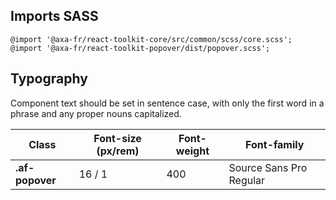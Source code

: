## Imports SASS

```
@import '@axa-fr/react-toolkit-core/src/common/scss/core.scss';
@import '@axa-fr/react-toolkit-popover/dist/popover.scss';
```

## Typography

Component text should be set in sentence case, with only the first word in a phrase and any proper nouns capitalized.

| Class           | Font-size (px/rem) | Font-weight | Font-family             |
| --------------- | ------------------ | ----------- | ----------------------- |
| **.af-popover** | 16 / 1             | 400         | Source Sans Pro Regular |
